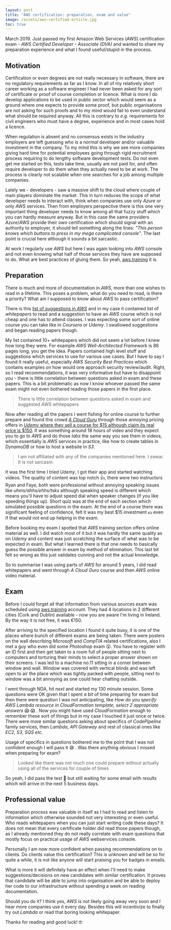 ```yaml
---
layout: post
title: "AWS certification: preparation, exam and value"
image: /assets/aws-certified-article.jpg
toc: true
---
```


March 2019. Just passed my first Amazon Web Services (_AWS_) certification exam - _AWS Certified Developer - Associate (DVA)_ and wanted 
to share my preparation experience and what I found useful/stupid in the process.

## Motivation

Certification or even degrees are not really necessary in software, there are no regulatory requirements as far as I know. 
In all of my relatively short career working as a software engineer I had never been asked for any sort of certificate or proof
of course completion or licence. What is more I do develop applications to be used in public sector which would seem as a ground
where one expects to provide some proof, but public organisations are not asking for such proofs and to my mind would 
fail to even understand what should be required anyway. All this is contrary to _e.g._ requirements for civil engineers who 
must have a degree, experience and in most cases hold a licence.

When regulation is absent and no consensus exists in the industry employers are left guessing who is a _normal_ developer
and/or valuable investment in the company. To my mind this is why we see more companies giving hard time for potential 
employees going through rigid recruitment process requiring to do lengthy software development tests. Do not even get me 
started on this, tests take time, usually are not paid for, and often require developer to do them when they actually need 
to be at work. The process is clearly not scalable when one searches for a job among multiple companies.

Lately we - developers - saw a massive shift to the cloud where couple of main players dominate the market. This in 
turn reduces the scope of what developer needs to interact with, think when companies use only _Azure_ or only _AWS_ services.
Then from employers perspective there is this one very important thing developer needs to know among all that fuzzy stuff 
which you can hardly measure anyway. But in this case the same providers _Azure_/_AWS_ provide their own certification which 
should signal with an authority to employer, it should tell something along the lines: _"This person knows which buttons
to press in my mega complicated console"_. The last point is crucial here although it sounds a bit sarcastic.   

At work I regularly use _AWS_ but here I was again looking into _AWS_ console and not even knowing what half of those services 
they have are supposed to do. What are best practices of gluing them. 
So yeah, [aws.training](https://www.aws.training/) it is.

## Preparation

There is much and more of documentation in _AWS_, more than one wishes to read in a lifetime. This poses a problem, what do 
you need to read, is there a priority? What am I supposed to know about _AWS_ to pass certification?

There is this [list of suggestions in _AWS_](https://aws.amazon.com/certification/certified-developer-associate/) and in 
my case it contained list of _whitepapers_ to read and a suggestion to 
have an _AWS_ course which is not cheap and one has to attend classes. I was expecting some sort of online course you can 
take like in _Coursera_ or _Udemy_. I swallowed suggestions and began reading papers though.

My list contained 10+ whitepapers which did not seem a lot before I knew how long they were. For example _AWS Well-Architected 
Framework_ is 86 pages long, you get the idea. Papers contained high level stuff and suggestions which services to use 
for various use cases. But I have to say I found it really useful, especially _AWS Security Best Practices_ which contains 
examples on how would one approach security review/audit. Right, so I read recommendations, it was very informative but 
have to disappoint you - there is little correlation between questions asked in exam and these papers. This is a bit 
problematic as now I know whoever passed the same exam might not even bothered reading those papers in the first place.

> There is little correlation between questions asked in exam and suggested _AWS_ whitepapers

Now after reading all the papers I went fishing for online course to further prepare and found this crowd [_A Cloud Guru_](https://acloud.guru/) through those annoying pricing offers in 
[_Udemy_ where they sell a course for $15 although claim its real price is $150](https://www.udemy.com/aws-certified-developer-associate/). 
It was something around 18 hours of video and they expect you to go to _AWS_ and do those _labs_ the same way you see them
in videos, which essentially is _AWS_ services in practice, like how to create tables in _DynamoDB_ or how to host a website 
in _S3_.

> I am not affiliated with any of the companies mentioned here. I swear. It is not sarcasm.

It was the first time I tried _Udemy_, I got their app and started watching videos. The quality of content was top notch :thumbsup:, 
there were two instructors Ryan and Faye, both were professional without annoying speaking issues like 
_uhms/ahhs/ehhs/tsks_ although speaking speed is different which means you'll have to adjust speed dial when speaker changes 
(if you like speeding things up). Short quiz was at the end of each section which simulated possible questions in the exam. 
At the end of a course there was significant feeling of confidence, felt it was my best $15 investment :dollar: even if 
that would not end up helping in the exam.

Before booking my exam I spotted that _AWS_ training section offers online material as well. I did watch most of it but it
was hardly the same quality as on _Udemy_ and content was just scratching the surface of what was to be expected in exam. 
But what I learned there is that one needs to basically guess the possible answer in exam by method of elimination. 
This last bit felt so wrong as this just validates cunning and not the actual knowledge. 

So to summarise I was using parts of _AWS_ for around 5 years, I did read whitepapers and went through _A Cloud Guru_ 
course and then _AWS_ online video material.

## Exam

Before I could forget all that information from various sources exam was scheduled using [aws.training](https://www.aws.training/) 
account. They had 4 locations in 2 different cities (Cork and Dublin) available - now you are aware I'm living in Ireland. 
By the way it is not free, it was €150. 

After arriving to the specified location I found it quite busy, it is one of the places where bunch of different exams 
are being taken. There were posters on the wall describing _Microsoft_ and _CompTIA_ related certifications, also I met a guy
 who even did some _Photoshop_ exam :astonished:. You have to register with an ID first and then get taken to a room full 
 of people sitting next to computers and torturing their minds to select a proper answer shown on their screens. 
 I was led to a machine no.11 sitting in a corner between window and wall. Window was covered with vertical blinds and 
 was left open to air the place which was tightly packed with people, sitting next to window was a bit annoying as 
 one could hear chatting outside.

I went through NDA, hit _next_ and started my 130 minute session. Some questions were OK given that I spent _a bit_ of 
time preparing for exam but then there were question I was not anticipating, like _How do you specify AWS Lambda resource 
in CloudFormation template, select 2 appropriate answers_ :scream: :scream: . Now you might have used _CloudFormation_ 
 enough to remember these sort of things but in my case I touched it just once or twice. There were more similar questions 
 asking about specifics of _CodePipeline_ family services, then _Lambda_, _API Gateway_ and rest of classical ones like 
 _EC2_, _S3_, _SQS_ _etc_.

Usage of specifics in questions bothered me to the point that I was not confident enough I will pass it :sweat_smile: . 
Was there anything obvious I missed when preparing for exam? 

> Looked like there was not much one could prepare without actually using all of the services for couple of times

So yeah, I did pass the test :tada: but still waiting for some email with _results_ which will arrive in the next 5 business days.

## Professional value

Preparation process was valuable in itself as I had to read and listen to information which otherwise sounded not very 
interesting or even useful. Who reads whitepapers when you can just start writing code these days? It does not mean 
that every certificate holder did read those papers though, as I already mentioned they do not really correlate with 
exam questions that mostly focus on practical usage of _AWS_ webservices console.

Personally I am now more confident when passing recommendations on to clients. Do clients value this certification? 
This is unknown and will be so for quite a while, it is not like anyone will start praising you for badges in emails.

What is more it will definitely have an effect when I'll need to make suggestions/decisions on new candidates with 
similar certification. It proves that candidate will be able to jump into organisation and be able to deploy her code 
to our infrastructure without spending a week on reading documentation.

Should you do it? I think yes, _AWS_ is not likely going away very soon and I hear more companies use it every day. Besides this 
will incentivize to finally try out _Lambda_ or read that boring looking whitepaper.

Thanks for reading and good luck! :nerd_face:
